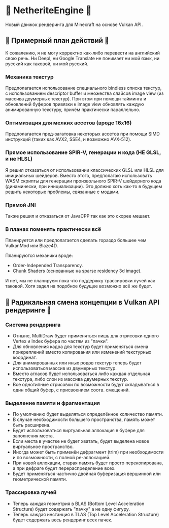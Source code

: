 # 🌱 NetheriteEngine 🌱

Новый движок рендеринга для Minecraft на основе Vulkan API.

## 📒 Примерный план действий 📒

К сожалению, я не могу корректно как-либо перевести на английский свою речь. Ни Deepl, ни Google Translate не понимает ни мой язык, ни русский как таковой, ни мой русский. 

### Механика текстур

Предполагается использование специального bindless списка текстур, с использованием descriptor buffer и множества слайсов image view (из массива двумерных текстур). При этом при помощи тайминга и обновлений буферов привязки к image view обновлять каждую анимированную текстуру, причём практически параллельно. 

### Оптимизация для мелких ассетов (вроде 16x16)

Предполагается пред-загатовка некоторых ассетов при помощи SIMD инструкций (таких как AVX2, SSE4, и возможно AVX-512).

### Прямое использование SPIR-V, генерации и кода (НЕ GLSL, и не HLSL)

Я решил отказаться от использовании классических GLSL или HLSL для инициальных шейдеров. Вместо этого, предполагаю использовать WASM скрипты для генерации произвольного SPIR-V шейдерного кода (динамически, при инициализации). Это должно хоть как-то в будущем решить некоторые проблемы, связанные с модами.

### Прямой JNI

Также решил и отказаться от JavaCPP так как это скорее мешает.

### В планах поменять практически всё

Планируется или предполагается сделать гораздо большее чем VulkanMod или Blaze4D. 

Планируются механики вроде:

- Order-Independed Transparency.
- Chunk Shaders (основанные на sparse residency 3d image).

И нет, мы не планируем пока что поддержку трассировки лучей как таковой. Хотя задел на подобное будущее возможно всё же будет. 

## 🎲 Радикальная смена концепции в Vulkan API рендеринге 🎲

### Система рендеринга

- Отныне, MultiDraw будет применяться лишь для отрисовки одного Vertex и Index буфера по частям из "пачки".
- Для обновления кадра для текстур будет применяться смена прикреплений вместо копирования или изменений текстурных координат.
- Для анимированных или иных родов текстур теперь будет использоваться массив из двумерных текстур.
- Вместо атласов будет использоваться либо каждая отдельная текстура, либо слои из массива двумерных текстур.
- Все однотипные отрисовки по возможности будут складываться в один общий буфер, с присвоением соотв. смещений.

### Выделение памяти и фрагментация

- По умолчанию будет выделяться определённое количество памяти.
- В случае необходимости большего пространства, память может быть расширена.
- Будет использоваться виртуальная аллокация в буфере для заполнения места.
- Если места в участке не будет хватать, будет выделена новое виртуальное пространство.
- Иногда может быть применён дефрагмент (trim) при необходимости и по возможности, с полной ре-аллокацией.
- При новой аллокации, старая память будет просто перекопирована, а при дефраге будет перераспределение всех.
- Будет применяться частично двойная буферизация вершинной или геометрической памяти.

### Трассировка лучей

- Теперь каждая геометрия в BLAS (Bottom Level Acceleration Structure) будет содержать "пачку" а не одну фигуру.
- Теперь каждая инстанция в TLAS (Top Level Acceleration Structure) будет содержать весь рендеринг всех пачек.
